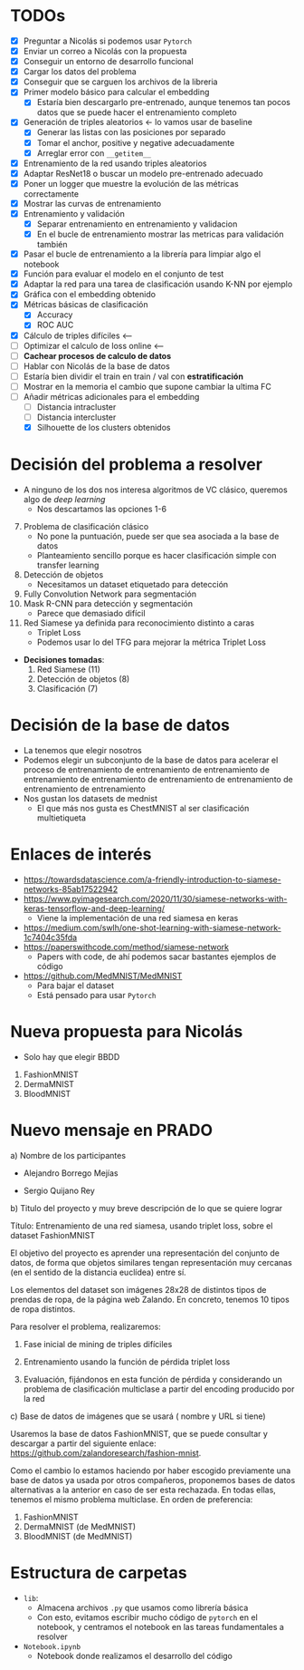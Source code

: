 # TODOs

- [x] Preguntar a Nicolás si podemos usar `Pytorch`
- [x] Enviar un correo a Nicolás con la propuesta
- [x] Conseguir un entorno de desarrollo funcional
- [x] Cargar los datos del problema
- [x] Conseguir que se carguen los archivos de la libreria
- [x] Primer modelo básico para calcular el embedding
    - [x] Estaría bien descargarlo pre-entrenado, aunque tenemos tan pocos datos que se puede hacer el entrenamiento completo
- [x] Generación de triples aleatorios <- lo vamos usar de baseline
    - [x] Generar las listas con las posiciones por separado
    - [x] Tomar el anchor, positive y negative adecuadamente
    - [x] Arreglar error con `__getitem__`
- [x] Entrenamiento de la red usando triples aleatorios
- [x] Adaptar ResNet18 o buscar un modelo pre-entrenado adecuado 
- [x] Poner un logger que muestre la evolución de las métricas correctamente
- [x] Mostrar las curvas de entrenamiento
- [x] Entrenamiento y validación
    - [x] Separar entrenamiento en entrenamiento y validacion
    - [x] En el bucle de entrenamiento mostrar las metricas para validación también
- [x] Pasar el bucle de entrenamiento a la librería para limpiar algo el notebook
- [x] Función para evaluar el modelo en el conjunto de test
- [x] Adaptar la red para una tarea de clasificación usando K-NN por ejemplo
- [x] Gráfica con el embedding obtenido
- [x] Métricas básicas de clasificación
    - [x] Accuracy
    - [x] ROC AUC
- [x] Cálculo de triples difíciles <--
- [ ] Optimizar el calculo de loss online <--
- [ ] **Cachear procesos de calculo de datos**
- [ ] Hablar con Nicolás de la base de datos
- [ ] Estaría bien dividir el train en train / val con **estratificación**
- [ ] Mostrar en la memoria el cambio que supone cambiar la ultima FC
- [ ] Añadir métricas adicionales para el embedding
    - [ ] Distancia intracluster
    - [ ] Distancia intercluster
    - [x] Silhouette de los clusters obtenidos

# Decisión del problema a resolver

- A ninguno de los dos nos interesa algoritmos de VC clásico, queremos algo de *deep learning*
    - Nos descartamos las opciones 1-6
7. Problema de clasificación clásico
    - No pone la puntuación, puede ser que sea asociada a la base de datos
    - Planteamiento sencillo porque es hacer clasificación simple con transfer learning
8. Detección de objetos
    - Necesitamos un dataset etiquetado para detección
9. Fully Convolution Network para segmentación
10. Mask R-CNN para detección y segmentación
    - Parece que demasiado difícil
11. Red Siamese ya definida para reconocimiento distinto a caras
    - Triplet Loss
    - Podemos usar lo del TFG para mejorar la métrica Triplet Loss
- **Decisiones tomadas**:
    1. Red Siamese (11)
    2. Detección de objetos (8)
    3. Clasificación (7)

# Decisión de la base de datos

- La tenemos que elegir nosotros
- Podemos elegir un subconjunto de la base de datos para acelerar el proceso de entrenamiento de entrenamiento de entrenamiento de entrenamiento de entrenamiento de entrenamiento de entrenamiento de entrenamiento de entrenamiento
- Nos gustan los datasets de mednist
    - El que más nos gusta es ChestMNIST al ser clasificación multietiqueta

# Enlaces de interés

- https://towardsdatascience.com/a-friendly-introduction-to-siamese-networks-85ab17522942
- https://www.pyimagesearch.com/2020/11/30/siamese-networks-with-keras-tensorflow-and-deep-learning/
    - Viene la implementación de una red siamesa en keras
- https://medium.com/swlh/one-shot-learning-with-siamese-network-1c7404c35fda
- https://paperswithcode.com/method/siamese-network
    - Papers with code, de ahí podemos sacar bastantes ejemplos de código
- https://github.com/MedMNIST/MedMNIST
    - Para bajar el dataset
    - Está pensado para usar `Pytorch`

# Nueva propuesta para Nicolás

- Solo hay que elegir BBDD
1. FashionMNIST
2. DermaMNIST
3. BloodMNIST

# Nuevo mensaje en PRADO

a) Nombre de los participantes

- Alejandro Borrego Mejías

- Sergio Quijano Rey

b) Titulo del proyecto y muy breve descripción de lo que se quiere lograr

Título: Entrenamiento de una red siamesa, usando triplet loss, sobre el dataset FashionMNIST

El objetivo del proyecto es aprender una representación del conjunto de datos, de forma que objetos similares tengan representación muy cercanas (en el sentido de la distancia euclídea) entre sí.

Los elementos del dataset son imágenes 28x28 de distintos tipos de prendas de ropa, de la página web Zalando. En concreto, tenemos 10 tipos de ropa distintos.

Para resolver el problema, realizaremos:

1. Fase inicial de mining de triples difíciles

2. Entrenamiento usando la función de pérdida triplet loss

3. Evaluación, fijándonos en esta función de pérdida y considerando un problema de clasificación multiclase a partir del encoding producido por la red

c) Base de datos de imágenes que se usará ( nombre y URL si tiene)

Usaremos la base de datos FashionMNIST, que se puede consultar y descargar a partir del siguiente enlace: https://github.com/zalandoresearch/fashion-mnist.

Como el cambio lo estamos haciendo por haber escogido previamente una base de datos ya usada por otros compañeros, proponemos bases de datos alternativas a la anterior en caso de ser esta rechazada. En todas ellas, tenemos el mismo problema multiclase. En orden de preferencia:

1. FashionMNIST
2. DermaMNIST (de MedMNIST)
3. BloodMNIST (de MedMNIST)

# Estructura de carpetas

- `lib`:
    - Almacena archivos `.py` que usamos como librería básica
    - Con esto, evitamos escribir mucho código de `pytorch` en el notebook, y centramos el notebook en las tareas fundamentales a resolver
- `Notebook.ipynb`
    - Notebook donde realizamos el desarrollo del código
